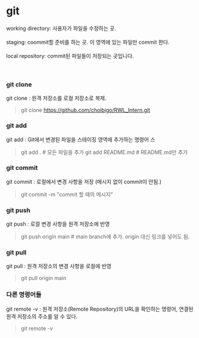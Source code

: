 # git

working directory: 사용자가 파일을 수정하는 곳.<br><br>
staging: coommit할 준비를 하는 곳. 이 영역에 있는 파일만 commit 한다.<br><br>
local repository: commit된 파일들이 저장되는 곳입니다.<br><br><br>

### git clone

git clone : 원격 저장소를 로컬 저장소로 복제.

>git clone https://github.com/choibigo/RWL_Intern.git

### git add

git add : Git에서 변경된 파일을 스테이징 영역에 추가하는 명령어
스

> git add . # 모든 파일을 추가
> git add README.md # README.md만 추가

### git commit

git commit : 로컬에서 변경 사항을 저장  (메시지 없이 commit이 안됨.)
>git commit -m "commit 할 때의 메시지"

### git push

git push : 로컬 변경 사항을 원격 저장소에 반영
> git push origin main      # main branch에 추가. origin 대신 링크를 넣어도 됨.

### git pull

git pull : 원격 저장소의 변경 사항을 로컬에 반영
> git pull origin main

### 다른 명령어들

git remote -v : 원격 저장소(Remote Repository)의 URL을 확인하는 명령어, 연결된 원격 저장소의 주소를 알 수 있다.
> git remote -v  

